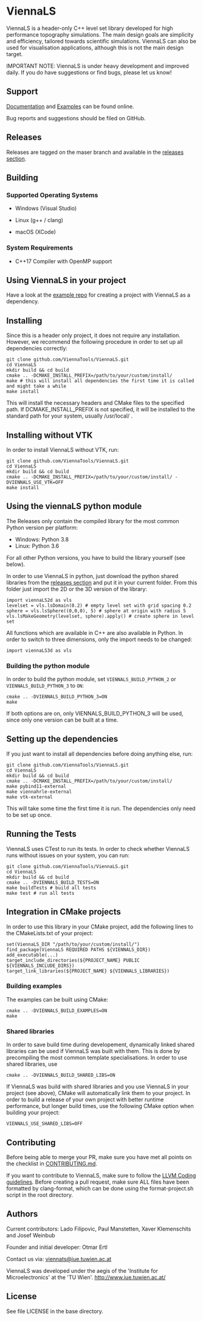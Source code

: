 # ViennaLS

ViennaLS is a header-only C++ level set library developed for high performance topography simulations. The main design goals are simplicity and efficiency, tailored towards scientific simulations. ViennaLS can also be used for visualisation applications, although this is not the main design target.

IMPORTANT NOTE: ViennaLS is under heavy development and improved daily. If you do have suggestions or find bugs, please let us know!

## Support

[Documentation](https://viennatools.github.io/ViennaLS/doxygen/html/index.html) and [Examples](https://viennatools.github.io/ViennaLS/doxygen/html/examples.html) can be found online.

Bug reports and suggestions should be filed on GitHub.

## Releases
Releases are tagged on the maser branch and available in the [releases section](https://github.com/ViennaTools/ViennaLS/releases).

## Building

### Supported Operating Systems

* Windows (Visual Studio)

* Linux (g++ / clang)

* macOS (XCode)


### System Requirements

* C++17 Compiler with OpenMP support


## Using ViennaLS in your project

Have a look at the [example repo](https://github.com/ViennaTools/viennals-example) for creating a project with ViennaLS as a dependency.


## Installing

Since this is a header only project, it does not require any installation.
However, we recommend the following procedure in order to set up all dependencies correctly:

```
git clone github.com/ViennaTools/ViennaLS.git
cd ViennaLS
mkdir build && cd build
cmake .. -DCMAKE_INSTALL_PREFIX=/path/to/your/custom/install/
make # this will install all dependencies the first time it is called and might take a while
make install
```

This will install the necessary headers and CMake files to the specified path. If DCMAKE_INSTALL_PREFIX is not specified, it will be installed to the standard path for your system, usually /usr/local/ .

## Installing without VTK

In order to install ViennaLS without VTK, run:
```
git clone github.com/ViennaTools/ViennaLS.git
cd ViennaLS
mkdir build && cd build
cmake .. -DCMAKE_INSTALL_PREFIX=/path/to/your/custom/install/ -DVIENNALS_USE_VTK=OFF
make install
```

## Using the viennaLS python module

The Releases only contain the compiled library for the most common Python version per platform:
* Windows: Python 3.8
* Linux: Python 3.6

For all other Python versions, you have to build the library yourself (see below).

In order to use ViennaLS in python, just download the python shared libraries from the [releases section](https://github.com/ViennaTools/ViennaLS/releases) and put it in your current folder.
From this folder just import the 2D or the 3D version of the library:

```
import viennaLS2d as vls
levelset = vls.lsDomain(0.2) # empty level set with grid spacing 0.2
sphere = vls.lsSphere((0,0,0), 5) # sphere at origin with radius 5
vls.lsMakeGeometry(levelset, sphere).apply() # create sphere in level set
```

All functions which are available in C++ are also available in Python. In order to switch to three dimensions, only the import needs to be changed:

```
import viennaLS3d as vls
```


### Building the python module

In order to build the python module, set `VIENNALS_BUILD_PYTHON_2` or `VIENNALS_BUILD_PYTHON_3` to `ON`:
```
cmake .. -DVIENNALS_BUILD_PYTHON_3=ON
make
```

If both options are on, only VIENNALS_BUILD_PYTHON_3 will be used, since only one version can be built at a time.

## Setting up the dependencies

If you just want to install all dependencies before doing anything else, run:

```
git clone github.com/ViennaTools/ViennaLS.git
cd ViennaLS
mkdir build && cd build
cmake .. -DCMAKE_INSTALL_PREFIX=/path/to/your/custom/install/
make pybind11-external
make viennahrle-external
make vtk-external
```

This will take some time the first time it is run.
The dependencies only need to be set up once.

## Running the Tests

ViennaLS uses CTest to run its tests.
In order to check whether ViennaLS runs without issues on your system, you can run:

```
git clone github.com/ViennaTools/ViennaLS.git
cd ViennaLS
mkdir build && cd build
cmake .. -DVIENNALS_BUILD_TESTS=ON
make buildTests # build all tests
make test # run all tests
```

## Integration in CMake projects

In order to use this library in your CMake project, add the following lines to the CMakeLists.txt of your project:

```
set(ViennaLS_DIR "/path/to/your/custom/install/")
find_package(ViennaLS REQUIRED PATHS ${VIENNALS_DIR})
add_executable(...)
target_include_directories(${PROJECT_NAME} PUBLIC ${VIENNALS_INCLUDE_DIRS})
target_link_libraries(${PROJECT_NAME} ${VIENNALS_LIBRARIES})
```

### Building examples

The examples can be built using CMake:

```
cmake .. -DVIENNALS_BUILD_EXAMPLES=ON
make
```

### Shared libraries

In order to save build time during developement, dynamically linked shared libraries can be used
if ViennaLS was built with them. This is done by precompiling the most common template specialisations.
In order to use shared libraries, use 
```
cmake .. -DVIENNALS_BUILD_SHARED_LIBS=ON
```
If ViennaLS was build with shared libraries and you use ViennaLS in your project (see above), CMake will automatically link them to your project. In order to build a release of your own project with better runtime performance, but
longer build times, use the following CMake option when building your project:
```
VIENNALS_USE_SHARED_LIBS=OFF
```

## Contributing
Before being able to merge your PR, make sure you have met all points on the checklist in [CONTRIBUTING.md](https://github.com/ViennaTools/viennals/blob/master/CONTRIBUTING.md).

If you want to contribute to ViennaLS, make sure to follow the [LLVM Coding guidelines](https://llvm.org/docs/CodingStandards.html). Before creating a pull request, make sure ALL files have been formatted by clang-format, which can be done using the format-project.sh script in the root directory.

## Authors

Current contributors: Lado Filipovic, Paul Manstetten, Xaver Klemenschits and Josef Weinbub

Founder and initial developer: Otmar Ertl

Contact us via: viennats@iue.tuwien.ac.at

ViennaLS was developed under the aegis of the 'Institute for Microelectronics' at the 'TU Wien'.
http://www.iue.tuwien.ac.at/

License
--------------------------
See file LICENSE in the base directory.
